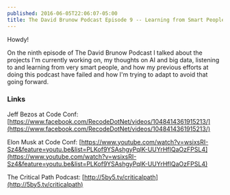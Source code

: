 ```yaml
---
published: 2016-06-05T22:06:07-05:00
title: The David Brunow Podcast Episode 9 -- Learning from Smart People
---
```


Howdy!

On the ninth episode of The David Brunow Podcast I talked about the projects I'm currently working on, my thoughts on AI and big data, listening to and learning from very smart people, and how my previous efforts at doing this podcast have failed and how I'm trying to adapt to avoid that going forward.

### Links

Jeff Bezos at Code Conf: [https://www.facebook.com/RecodeDotNet/videos/1048414361915213/](https://www.facebook.com/RecodeDotNet/videos/1048414361915213/)

Elon Musk at Code Conf: [https://www.youtube.com/watch?v=wsixsRI-Sz4&feature=youtu.be&list=PLKof9YSAshgyPqlK-UUYrHfIQaOzFPSL4](https://www.youtube.com/watch?v=wsixsRI-Sz4&feature=youtu.be&list=PLKof9YSAshgyPqlK-UUYrHfIQaOzFPSL4)

The Critical Path Podcast: [http://5by5.tv/criticalpath](http://5by5.tv/criticalpath)